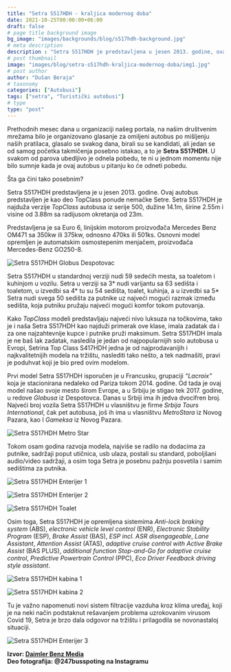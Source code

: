 ```yaml
---
title: "Setra S517HDH - kraljica modernog doba"
date: 2021-10-25T00:00:00+06:00
draft: false
# page title background image
bg_image: "images/backgrounds/blog/s517hdh-background.jpg"
# meta description
description : "Setra S517HDH je predstavljena u jesen 2013. godine, ovaj autobus je predstavljen kao deo TopClass ponude nemačke Setre"
# post thumbnail
image: "images/blog/setra-s517hdh-kraljica-modernog-doba/img1.jpg"
# post author
author: "Dušan Beraja"
# taxonomy
categories: ["Autobusi"]
tags: ["setra", "Turistički autobusi"]
# type
type: "post"
---
```


Prethodnih mesec dana u organizaciji našeg portala, na našim društvenim mrežama bilo je organizovano glasanje za omiljeni autobus po mišljenju naših pratilaca, glasalo se svakog dana, birali su se kandidati, ali jedan se od samog početka takmičenja posebno istakao, a to je **Setra S517HDH**. U svakom od parova ubedljivo je odnela pobedu, te ni u jednom momentu nije bilo sumnje kada je ovaj autobus u pitanju ko će odneti pobedu. 

Šta ga čini tako posebnim? 

Setra S517HDH predstavljena je u jesen 2013. godine. Ovaj autobus predstavljen je kao deo TopClass ponude nemačke Setre. Setra S517HDH je najduža verzije *TopClass* autobusa iz serije 500, dužine 14.1m, širine 2.55m i visine od 3.88m sa radijusom okretanja od 23m.

Predstavljena je sa Euro 6, linijskim motorom proizvođača Mercedes Benz OM471 sa 350kw ili 375kw, odnosno 470ks ili 501ks. Osnovni model opremljen je automatskim osmostepenim menjačem, proizvođača Mercedes-Benz GO250-8.

![Setra S517HDH Globus Despotovac](/images/blog/setra-s517hdh-kraljica-modernog-doba/img2.jpg "Setra S517HDH Globus Despotovac")

Setra S517HDH u standardnoj verziji nudi 59 sedećih mesta, sa toaletom i kuhinjom u vozilu. Setra u verziji sa 3* nudi varijantu sa 63 sedišta i toaletom, u izvedbi sa 4* tu su 54 sedišta, toalet, kuhinja, a u izvedbi sa 5* Setra nudi svega 50 sedišta za putnike uz najveći mogući razmak između sedišta, koja putniku pružaju najveći mogući komfor tokom putovanja.

Kako *TopClass* modeli predstavljaju najveći nivo luksuza na točkovima, tako je i naša Setra S517HDH kao najduži primerak ove klase, imala zadatak da i za one najzahtevnije kupce i putnike pruži maksimum. Setra S517HDH imala je ne baš lak zadatak, nasledila je jedan od najpopularnijih solo autobusa u Evropi, Setrina Top Class S417HDH jedna je od najprodavanijih i najkvalitetnijih modela na tržištu, naslediti tako nešto, a tek nadmašiti, pravi je poduhvat koji je bio pred ovim modelom.

Prvi model Setra S517HDH isporučen je u Francusku, grupaciji *“Lacroix”* koja je stacionirana nedaleko od Pariza tokom 2014. godine. Od tada je ovaj model našao svoje mesto širom Evrope, a u Srbiju je stigao tek 2017. godine, u redove *Globusa* iz Despotovca. Danas u Srbiji ima ih jedva dvocifren broj. Najveći broj vozila Setra S517HDH u vlasništvu je firme *Srbija Tours International*, čak pet autobusa, još ih ima u vlasništvu *MetroStara* iz Novog Pazara, kao I *Gameksa* iz Novog Pazara.

![Setra S517HDH Metro Star](/images/blog/setra-s517hdh-kraljica-modernog-doba/img3.jpg "Setra S517HDH Metro Star")

Tokom osam godina razvoja modela, najviše se radilo na dodacima za putnike, sadržaji poput utičnica, usb ulaza, postali su standard, poboljšani audio/video sadržaji, a osim toga Setra je posebnu pažnju posvetila i samim sedištima za putnika.

![Setra S517HDH Enterijer 1](/images/blog/setra-s517hdh-kraljica-modernog-doba/img4.jpg "Setra S517HDH Enterijer 1")

![Setra S517HDH Enterijer 2](/images/blog/setra-s517hdh-kraljica-modernog-doba/img5.jpg "Setra S517HDH Enterijer 2")

![Setra S517HDH Toalet](/images/blog/setra-s517hdh-kraljica-modernog-doba/img6.jpg "Setra S517HDH Toalet")

Osim toga, Setra S517HDH je opremljena sistemima *Anti-lock braking system* (ABS), *electronic vehicle level control* (ENR), *Electronic Stability Program* (ESP), *Brake Assist* (BAS), *ESP incl. ASR disengageable*, *Lane Assistant*, *Attention Assist* (ATAS), *adaptive cruise control with Active Brake Assist* (BAS PLUS), *additional function Stop-and-Go for adaptive cruise control*, *Predictive Powertrain Control* (PPC), *Eco Driver Feedback driving style assistant*.

![Setra S517HDH kabina 1](/images/blog/setra-s517hdh-kraljica-modernog-doba/img7.jpg "Setra S517HDH kabina 1")

![Setra S517HDH kabina 2](/images/blog/setra-s517hdh-kraljica-modernog-doba/img8.jpg "Setra S517HDH kabina 2")

Tu je važno napomenuti novi sistem filtracije vazduha kroz klima uređaj, koji je na neki način podstaknut rešavanjem problema uzrokovanim virusom Covid 19, Setra je brzo dala odgovor na tržištu i prilagodila se novonastaloj situaciji.

![Setra S517HDH Enterijer 3](/images/blog/setra-s517hdh-kraljica-modernog-doba/img9.jpg "Setra S517HDH Enterijer 3")

**Izvor: [Daimler Benz Media](https://www.setra-bus.com/en_DE/models/tc-hdh-models/models.html)**\
**Deo fotografija: @247busspoting na Instagramu**